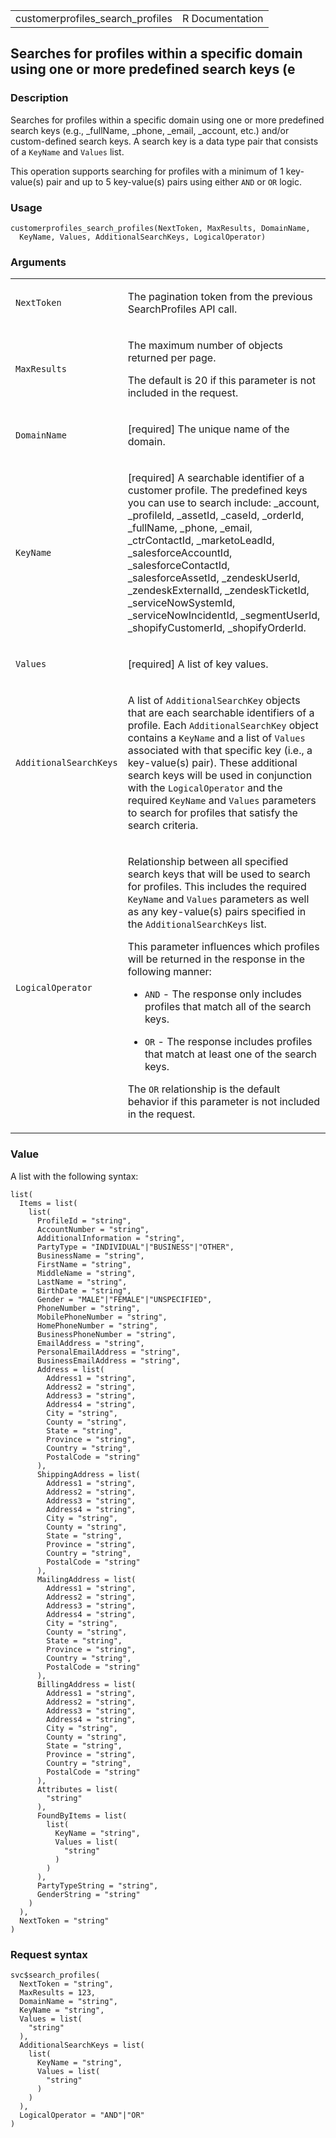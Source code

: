 <table style="width: 100%;">
<tbody>
<tr class="odd">
<td>customerprofiles_search_profiles</td>
<td style="text-align: right;">R Documentation</td>
</tr>
</tbody>
</table>

## Searches for profiles within a specific domain using one or more predefined search keys (e

### Description

Searches for profiles within a specific domain using one or more
predefined search keys (e.g., \_fullName, \_phone, \_email, \_account,
etc.) and/or custom-defined search keys. A search key is a data type
pair that consists of a `KeyName` and `Values` list.

This operation supports searching for profiles with a minimum of 1
key-value(s) pair and up to 5 key-value(s) pairs using either `AND` or
`OR` logic.

### Usage

    customerprofiles_search_profiles(NextToken, MaxResults, DomainName,
      KeyName, Values, AdditionalSearchKeys, LogicalOperator)

### Arguments

<table>
<colgroup>
<col style="width: 35%" />
<col style="width: 65%" />
</colgroup>
<tbody>
<tr class="odd">
<td><code
id="customerprofiles_search_profiles_:_NextToken">NextToken</code></td>
<td><p>The pagination token from the previous SearchProfiles API
call.</p></td>
</tr>
<tr class="even">
<td><code
id="customerprofiles_search_profiles_:_MaxResults">MaxResults</code></td>
<td><p>The maximum number of objects returned per page.</p>
<p>The default is 20 if this parameter is not included in the
request.</p></td>
</tr>
<tr class="odd">
<td><code
id="customerprofiles_search_profiles_:_DomainName">DomainName</code></td>
<td><p>[required] The unique name of the domain.</p></td>
</tr>
<tr class="even">
<td><code
id="customerprofiles_search_profiles_:_KeyName">KeyName</code></td>
<td><p>[required] A searchable identifier of a customer profile. The
predefined keys you can use to search include: _account, _profileId,
_assetId, _caseId, _orderId, _fullName, _phone, _email, _ctrContactId,
_marketoLeadId, _salesforceAccountId, _salesforceContactId,
_salesforceAssetId, _zendeskUserId, _zendeskExternalId,
_zendeskTicketId, _serviceNowSystemId, _serviceNowIncidentId,
_segmentUserId, _shopifyCustomerId, _shopifyOrderId.</p></td>
</tr>
<tr class="odd">
<td><code
id="customerprofiles_search_profiles_:_Values">Values</code></td>
<td><p>[required] A list of key values.</p></td>
</tr>
<tr class="even">
<td><code
id="customerprofiles_search_profiles_:_AdditionalSearchKeys">AdditionalSearchKeys</code></td>
<td><p>A list of <code>AdditionalSearchKey</code> objects that are each
searchable identifiers of a profile. Each
<code>AdditionalSearchKey</code> object contains a <code>KeyName</code>
and a list of <code>Values</code> associated with that specific key
(i.e., a key-value(s) pair). These additional search keys will be used
in conjunction with the <code>LogicalOperator</code> and the required
<code>KeyName</code> and <code>Values</code> parameters to search for
profiles that satisfy the search criteria.</p></td>
</tr>
<tr class="odd">
<td><code
id="customerprofiles_search_profiles_:_LogicalOperator">LogicalOperator</code></td>
<td><p>Relationship between all specified search keys that will be used
to search for profiles. This includes the required <code>KeyName</code>
and <code>Values</code> parameters as well as any key-value(s) pairs
specified in the <code>AdditionalSearchKeys</code> list.</p>
<p>This parameter influences which profiles will be returned in the
response in the following manner:</p>
<ul>
<li><p><code>AND</code> - The response only includes profiles that match
all of the search keys.</p></li>
<li><p><code>OR</code> - The response includes profiles that match at
least one of the search keys.</p></li>
</ul>
<p>The <code>OR</code> relationship is the default behavior if this
parameter is not included in the request.</p></td>
</tr>
</tbody>
</table>

### Value

A list with the following syntax:

    list(
      Items = list(
        list(
          ProfileId = "string",
          AccountNumber = "string",
          AdditionalInformation = "string",
          PartyType = "INDIVIDUAL"|"BUSINESS"|"OTHER",
          BusinessName = "string",
          FirstName = "string",
          MiddleName = "string",
          LastName = "string",
          BirthDate = "string",
          Gender = "MALE"|"FEMALE"|"UNSPECIFIED",
          PhoneNumber = "string",
          MobilePhoneNumber = "string",
          HomePhoneNumber = "string",
          BusinessPhoneNumber = "string",
          EmailAddress = "string",
          PersonalEmailAddress = "string",
          BusinessEmailAddress = "string",
          Address = list(
            Address1 = "string",
            Address2 = "string",
            Address3 = "string",
            Address4 = "string",
            City = "string",
            County = "string",
            State = "string",
            Province = "string",
            Country = "string",
            PostalCode = "string"
          ),
          ShippingAddress = list(
            Address1 = "string",
            Address2 = "string",
            Address3 = "string",
            Address4 = "string",
            City = "string",
            County = "string",
            State = "string",
            Province = "string",
            Country = "string",
            PostalCode = "string"
          ),
          MailingAddress = list(
            Address1 = "string",
            Address2 = "string",
            Address3 = "string",
            Address4 = "string",
            City = "string",
            County = "string",
            State = "string",
            Province = "string",
            Country = "string",
            PostalCode = "string"
          ),
          BillingAddress = list(
            Address1 = "string",
            Address2 = "string",
            Address3 = "string",
            Address4 = "string",
            City = "string",
            County = "string",
            State = "string",
            Province = "string",
            Country = "string",
            PostalCode = "string"
          ),
          Attributes = list(
            "string"
          ),
          FoundByItems = list(
            list(
              KeyName = "string",
              Values = list(
                "string"
              )
            )
          ),
          PartyTypeString = "string",
          GenderString = "string"
        )
      ),
      NextToken = "string"
    )

### Request syntax

    svc$search_profiles(
      NextToken = "string",
      MaxResults = 123,
      DomainName = "string",
      KeyName = "string",
      Values = list(
        "string"
      ),
      AdditionalSearchKeys = list(
        list(
          KeyName = "string",
          Values = list(
            "string"
          )
        )
      ),
      LogicalOperator = "AND"|"OR"
    )
